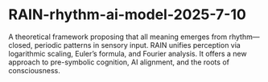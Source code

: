 # RAIN-rhythm-ai-model-2025-7-10
A theoretical framework proposing that all meaning emerges from rhythm—closed, periodic patterns in sensory input. RAIN unifies perception via logarithmic scaling, Euler’s formula, and Fourier analysis. It offers a new approach to pre-symbolic cognition, AI alignment, and the roots of consciousness.

